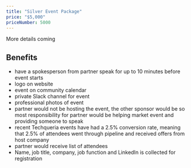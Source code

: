 ```yaml
---
title: "Silver Event Package"
price: "$5,000"
priceNumber: 5000
---
```


More details coming

## Benefits

- have a spokesperson from partner speak for up to 10 minutes before event starts
- logo on website
- event on community calendar
- private Slack channel for event
- professional photos of event
- partner would not be hosting the event, the other sponsor would be so most responsibility for partner would be helping market event and providing someone to speak
- recent Techqueria events have had a 2.5% conversion rate, meaning that 2.5% of attendees went through pipeline and received offers from host company
- partner would receive list of attendees
- Name, job title, company, job function and LinkedIn is collected for registration